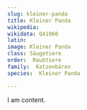 ```yaml
---
slug: kleiner-panda
title: Kleiner Panda
wikipedia: 
wikidata: Q41960
latin:
image: Kleiner Panda
class: Säugetiere
order:  Raubtiere
family:  Katzenbären
species:  Kleiner Panda

---
```


I am content.
